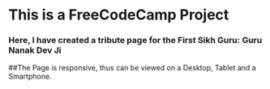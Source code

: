 # This is a FreeCodeCamp Project
### Here, I have created a tribute page for the First Sikh Guru: Guru Nanak Dev Ji

##The Page is responsive, thus can be viewed on a Desktop, Tablet and a Smartphone.
